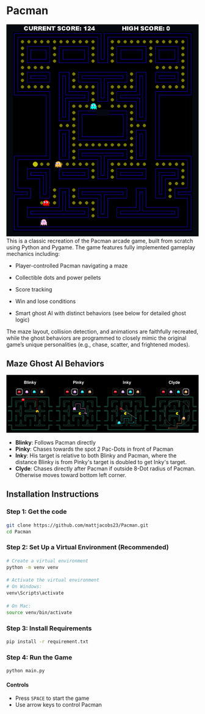 # Pacman

![](imgs/in_game_screenshot.png)
This is a classic recreation of the Pacman arcade game, built from scratch using Python and Pygame. The game features fully implemented gameplay mechanics including:

- Player-controlled Pacman navigating a maze

- Collectible dots and power pellets

- Score tracking

- Win and lose conditions

- Smart ghost AI with distinct behaviors (see below for detailed ghost logic)

The maze layout, collision detection, and animations are faithfully recreated, while the ghost behaviors are programmed to closely mimic the original game’s unique personalities (e.g., chase, scatter, and frightened modes).

## Maze Ghost AI Behaviors
![](imgs/info_imgs/ghosts_mechanics.png)
- **Blinky**: Follows Pacman directly
- **Pinky**: Chases towards the spot 2 Pac-Dots in front of Pacman
- **Inky**: His target is relative to both Blinky and Pacman, where the distance Blinky is from Pinky's target is doubled to get Inky's target.
- **Clyde**: Chases directly after Pacman if outside 8-Dot radius of Pacman. Otherwise moves toward bottom left corner. 

## Installation Instructions
### Step 1: Get the code
```bash
git clone https://github.com/mattjacobs23/Pacman.git
cd Pacman
```

### Step 2: Set Up a Virtual Environment (Recommended)
```bash
# Create a virtual environment
python -m venv venv

# Activate the virtual environment
# On Windows:
venv\Scripts\activate

# On Mac:
source venv/bin/activate
```

### Step 3: Install Requirements
```bash
pip install -r requirement.txt
```

### Step 4: Run the Game
```bash
python main.py
```

#### Controls
- Press `SPACE` to start the game
- Use arrow keys to control Pacman